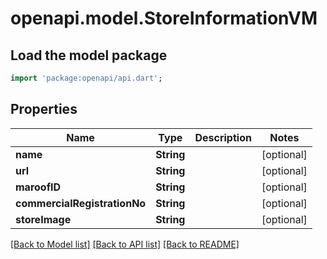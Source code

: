 # openapi.model.StoreInformationVM

## Load the model package
```dart
import 'package:openapi/api.dart';
```

## Properties
Name | Type | Description | Notes
------------ | ------------- | ------------- | -------------
**name** | **String** |  | [optional] 
**url** | **String** |  | [optional] 
**maroofID** | **String** |  | [optional] 
**commercialRegistrationNo** | **String** |  | [optional] 
**storeImage** | **String** |  | [optional] 

[[Back to Model list]](../README.md#documentation-for-models) [[Back to API list]](../README.md#documentation-for-api-endpoints) [[Back to README]](../README.md)



